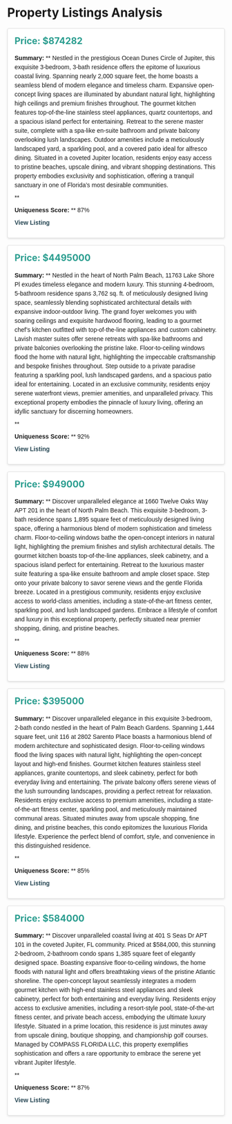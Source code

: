 
<style>
.property-card {
  border: 1px solid #ddd;
  border-radius: 4px;
  padding: 16px;
  margin-bottom: 16px;
  box-shadow: 0 2px 4px rgba(0,0,0,0.1);
  background-color: #fff;
}
.property-card h2 {
  margin-top: 0;
  font-size: 1.5em;
  color: #2a9d8f;
}
.property-card p {
  margin: 8px 0;
  line-height: 1.5;
  font-family: Arial, sans-serif;
}
.property-card a {
  color: #264653;
  text-decoration: none;
  font-weight: bold;
}
</style>

# Property Listings Analysis


<div class="property-card">
  <h2>Price: $874282</h2>
  <p><strong>Summary:</strong> **  
Nestled in the prestigious Ocean Dunes Circle of Jupiter, this exquisite 3-bedroom, 3-bath residence offers the epitome of luxurious coastal living. Spanning nearly 2,000 square feet, the home boasts a seamless blend of modern elegance and timeless charm. Expansive open-concept living spaces are illuminated by abundant natural light, highlighting high ceilings and premium finishes throughout. The gourmet kitchen features top-of-the-line stainless steel appliances, quartz countertops, and a spacious island perfect for entertaining. Retreat to the serene master suite, complete with a spa-like en-suite bathroom and private balcony overlooking lush landscapes. Outdoor amenities include a meticulously landscaped yard, a sparkling pool, and a covered patio ideal for alfresco dining. Situated in a coveted Jupiter location, residents enjoy easy access to pristine beaches, upscale dining, and vibrant shopping destinations. This property embodies exclusivity and sophistication, offering a tranquil sanctuary in one of Florida’s most desirable communities.

**</p>
  <p><strong>Uniqueness Score:</strong> ** 87%</p>
  <p><a href="https://www.zillow.com/homedetails/1421-Ocean-Dunes-Cir-Jupiter-FL-33477/46820684_zpid/" target="_blank">View Listing</a></p>
</div>


<div class="property-card">
  <h2>Price: $4495000</h2>
  <p><strong>Summary:</strong> **  
Nestled in the heart of North Palm Beach, 11763 Lake Shore Pl exudes timeless elegance and modern luxury. This stunning 4-bedroom, 5-bathroom residence spans 3,762 sq. ft. of meticulously designed living space, seamlessly blending sophisticated architectural details with expansive indoor-outdoor living. The grand foyer welcomes you with soaring ceilings and exquisite hardwood flooring, leading to a gourmet chef’s kitchen outfitted with top-of-the-line appliances and custom cabinetry. Lavish master suites offer serene retreats with spa-like bathrooms and private balconies overlooking the pristine lake. Floor-to-ceiling windows flood the home with natural light, highlighting the impeccable craftsmanship and bespoke finishes throughout. Step outside to a private paradise featuring a sparkling pool, lush landscaped gardens, and a spacious patio ideal for entertaining. Located in an exclusive community, residents enjoy serene waterfront views, premier amenities, and unparalleled privacy. This exceptional property embodies the pinnacle of luxury living, offering an idyllic sanctuary for discerning homeowners.

**</p>
  <p><strong>Uniqueness Score:</strong> ** 92%</p>
  <p><a href="https://www.zillow.com/homedetails/11763-Lake-Shore-Pl-North-Palm-Beach-FL-33408/46677373_zpid/" target="_blank">View Listing</a></p>
</div>


<div class="property-card">
  <h2>Price: $949000</h2>
  <p><strong>Summary:</strong> **  
Discover unparalleled elegance at 1660 Twelve Oaks Way APT 201 in the heart of North Palm Beach. This exquisite 3-bedroom, 3-bath residence spans 1,895 square feet of meticulously designed living space, offering a harmonious blend of modern sophistication and timeless charm. Floor-to-ceiling windows bathe the open-concept interiors in natural light, highlighting the premium finishes and stylish architectural details. The gourmet kitchen boasts top-of-the-line appliances, sleek cabinetry, and a spacious island perfect for entertaining. Retreat to the luxurious master suite featuring a spa-like ensuite bathroom and ample closet space. Step onto your private balcony to savor serene views and the gentle Florida breeze. Located in a prestigious community, residents enjoy exclusive access to world-class amenities, including a state-of-the-art fitness center, sparkling pool, and lush landscaped gardens. Embrace a lifestyle of comfort and luxury in this exceptional property, perfectly situated near premier shopping, dining, and pristine beaches.

**</p>
  <p><strong>Uniqueness Score:</strong> ** 88%</p>
  <p><a href="https://www.zillow.com/homedetails/1660-Twelve-Oaks-Way-APT-201-North-Palm-Beach-FL-33408/46883764_zpid/" target="_blank">View Listing</a></p>
</div>


<div class="property-card">
  <h2>Price: $395000</h2>
  <p><strong>Summary:</strong> **  
Discover unparalleled elegance in this exquisite 3-bedroom, 2-bath condo nestled in the heart of Palm Beach Gardens. Spanning 1,444 square feet, unit 116 at 2802 Sarento Place boasts a harmonious blend of modern architecture and sophisticated design. Floor-to-ceiling windows flood the living spaces with natural light, highlighting the open-concept layout and high-end finishes. Gourmet kitchen features stainless steel appliances, granite countertops, and sleek cabinetry, perfect for both everyday living and entertaining. The private balcony offers serene views of the lush surrounding landscapes, providing a perfect retreat for relaxation. Residents enjoy exclusive access to premium amenities, including a state-of-the-art fitness center, sparkling pool, and meticulously maintained communal areas. Situated minutes away from upscale shopping, fine dining, and pristine beaches, this condo epitomizes the luxurious Florida lifestyle. Experience the perfect blend of comfort, style, and convenience in this distinguished residence.

**</p>
  <p><strong>Uniqueness Score:</strong> ** 85%</p>
  <p><a href="https://www.zillow.com/homedetails/2802-Sarento-Pl-APT-116-Palm-Beach-Gardens-FL-33410/71108708_zpid/" target="_blank">View Listing</a></p>
</div>


<div class="property-card">
  <h2>Price: $584000</h2>
  <p><strong>Summary:</strong> **  
Discover unparalleled coastal living at 401 S Seas Dr APT 101 in the coveted Jupiter, FL community. Priced at $584,000, this stunning 2-bedroom, 2-bathroom condo spans 1,385 square feet of elegantly designed space. Boasting expansive floor-to-ceiling windows, the home floods with natural light and offers breathtaking views of the pristine Atlantic shoreline. The open-concept layout seamlessly integrates a modern gourmet kitchen with high-end stainless steel appliances and sleek cabinetry, perfect for both entertaining and everyday living. Residents enjoy access to exclusive amenities, including a resort-style pool, state-of-the-art fitness center, and private beach access, embodying the ultimate luxury lifestyle. Situated in a prime location, this residence is just minutes away from upscale dining, boutique shopping, and championship golf courses. Managed by COMPASS FLORIDA LLC, this property exemplifies sophistication and offers a rare opportunity to embrace the serene yet vibrant Jupiter lifestyle.

**</p>
  <p><strong>Uniqueness Score:</strong> ** 87%</p>
  <p><a href="https://www.zillow.com/homedetails/401-S-Seas-Dr-APT-101-Jupiter-FL-33477/46817913_zpid/" target="_blank">View Listing</a></p>
</div>
